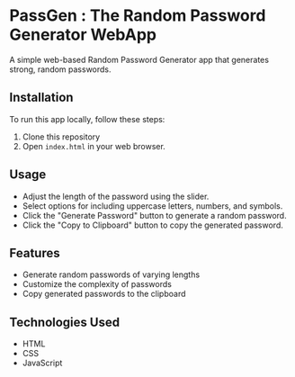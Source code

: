 # PassGen : The Random Password Generator WebApp

A simple web-based Random Password Generator app that generates strong, random passwords.

## Installation

To run this app locally, follow these steps:

1. Clone this repository
2. Open `index.html` in your web browser.

## Usage

- Adjust the length of the password using the slider.
- Select options for including uppercase letters, numbers, and symbols.
- Click the "Generate Password" button to generate a random password.
- Click the "Copy to Clipboard" button to copy the generated password.

## Features

- Generate random passwords of varying lengths
- Customize the complexity of passwords
- Copy generated passwords to the clipboard

## Technologies Used

- HTML
- CSS
- JavaScript
